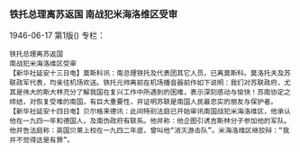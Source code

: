### 铁托总理离苏返国  南战犯米海洛维区受审

1946-06-17
第1版()
专栏：

    铁托总理离苏返国
    南战犯米海洛维区受审
    【新华社延安十三日电】莫斯科讯：南总理铁托及代表团其它人员，已离莫斯科。莫洛托夫及苏联政军代表，均亲往机场欢送。铁托元帅离前在机场播音器前作如下说明：我们对苏联政府，尤其是伟大的斯大林充分了解我国在复兴工作中所遇到的困难，表示深刻感动与愉快！苏南协定之缔结，对恢复受难的南国，有巨大重要性，并证明苏联是南国人民最忠实的朋友与保护者。
    【新华社延安十四日电】贝尔格来德讯：此间特别法庭已开始审讯南国战犯米海洛维区，他承认他在一九四一年和德国人，及南伪政府有联系。他并称：他企图引诱吉斯林分子参加他的军队。他并告法庭称：英国贝莱上校在一九四二年底，曾叫他“消灭游击队”。米海洛维区继狡辩：“我并不觉得这是有罪”。
